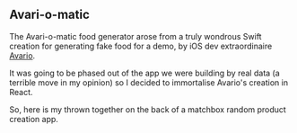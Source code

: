 ## Avari-o-matic

The Avari-o-matic food generator arose from a truly wondrous Swift creation for generating fake food for a demo, by iOS dev extraordinaire [Avario](https://github.com/avario).

It was going to be phased out of the app we were building by real data (a terrible move in my opinion) so I decided to immortalise Avario's creation in React.

So, here is my thrown together on the back of a matchbox random product creation app.